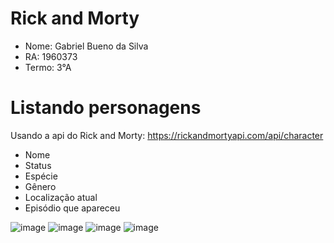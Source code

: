 # Rick and Morty

- Nome: Gabriel Bueno da Silva
- RA: 1960373
- Termo: 3°A

# Listando personagens

Usando a api do Rick and Morty: https://rickandmortyapi.com/api/character

- Nome
- Status
- Espécie
- Gênero
- Localização atual
- Episódio que apareceu

![image](https://github.com/gabebuenu/rickandmorty/assets/127902855/5bcc4c95-7848-4859-86d9-f351e8f1e26e)
![image](https://github.com/gabebuenu/rickandmorty/assets/127902855/0127e556-ad3d-4fc0-85ce-f2b61f7d842f)
![image](https://github.com/gabebuenu/rickandmorty/assets/127902855/1b1cf614-db3c-448a-b735-8111505b0458)
![image](https://github.com/gabebuenu/rickandmorty/assets/127902855/333edf6e-75d6-4914-96f0-37b5e7ff956d)


